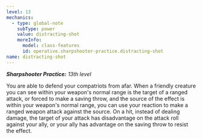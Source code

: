```yaml
---
level: 13
mechanics:
  - type: global-note
    subType: power
    value: distracting-shot
    moreInfo:
      model: class-features
      id: operative.sharpshooter-practice.distracting-shot
name: distracting-shot
---
```

_**Sharpshooter Practice:** 13th level_
You are able to defend your compatriots from afar. When a friendly creature you can see within your weapon's normal range is the target of a ranged attack, or forced to make a saving throw, and the source of the effect is within your weapon's normal range, you can use your reaction to make a ranged weapon attack against the source. On a hit, instead of dealing damage, the target of your attack has disadvantage on the attack roll against your ally, or your ally has advantage on the saving throw to resist the effect.